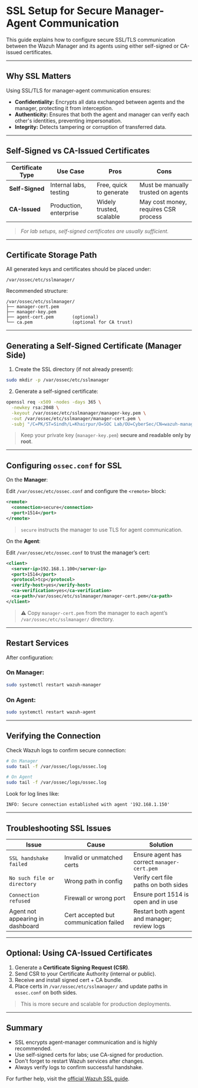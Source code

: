 # SSL Setup for Secure Manager-Agent Communication

This guide explains how to configure secure SSL/TLS communication between the Wazuh Manager and its agents using either self-signed or CA-issued certificates.

---

## Why SSL Matters

Using SSL/TLS for manager-agent communication ensures:

- **Confidentiality:** Encrypts all data exchanged between agents and the manager, protecting it from interception.
- **Authenticity:** Ensures that both the agent and manager can verify each other's identities, preventing impersonation.
- **Integrity:** Detects tampering or corruption of transferred data.

---

## Self-Signed vs CA-Issued Certificates

| Certificate Type     | Use Case                     | Pros                              | Cons                                 |
|----------------------|------------------------------|-----------------------------------|--------------------------------------|
| **Self-Signed**      | Internal labs, testing       | Free, quick to generate           | Must be manually trusted on agents   |
| **CA-Issued**        | Production, enterprise       | Widely trusted, scalable          | May cost money, requires CSR process |

> *For lab setups, self-signed certificates are usually sufficient.*

---

## Certificate Storage Path

All generated keys and certificates should be placed under:

```
/var/ossec/etc/sslmanager/
```

Recommended structure:

```
/var/ossec/etc/sslmanager/
├── manager-cert.pem
├── manager-key.pem
├── agent-cert.pem       (optional)
└── ca.pem               (optional for CA trust)
````

---

## Generating a Self-Signed Certificate (Manager Side)

1. Create the SSL directory (if not already present):

```bash
sudo mkdir -p /var/ossec/etc/sslmanager
````

2. Generate a self-signed certificate:

```bash
openssl req -x509 -nodes -days 365 \
  -newkey rsa:2048 \
  -keyout /var/ossec/etc/sslmanager/manager-key.pem \
  -out /var/ossec/etc/sslmanager/manager-cert.pem \
  -subj "/C=PK/ST=Sindh/L=Khairpur/O=SOC Lab/OU=CyberSec/CN=wazuh-manager.local"
```

> Keep your private key (`manager-key.pem`) **secure and readable only by root**.

---

## Configuring `ossec.conf` for SSL

On the **Manager**:

Edit `/var/ossec/etc/ossec.conf` and configure the `<remote>` block:

```xml
<remote>
  <connection>secure</connection>
  <port>1514</port>
</remote>
```

> `secure` instructs the manager to use TLS for agent communication.

On the **Agent**:

Edit `/var/ossec/etc/ossec.conf` to trust the manager’s cert:

```xml
<client>
  <server-ip>192.168.1.100</server-ip>
  <port>1514</port>
  <protocol>tcp</protocol>
  <verify-host>yes</verify-host>
  <ca-verification>yes</ca-verification>
  <ca-path>/var/ossec/etc/sslmanager/manager-cert.pem</ca-path>
</client>
```

> ⚠️ Copy `manager-cert.pem` from the manager to each agent’s `/var/ossec/etc/sslmanager/` directory.

---

## Restart Services

After configuration:

### On Manager:

```bash
sudo systemctl restart wazuh-manager
```

### On Agent:

```bash
sudo systemctl restart wazuh-agent
```

---

## Verifying the Connection

Check Wazuh logs to confirm secure connection:

```bash
# On Manager
sudo tail -f /var/ossec/logs/ossec.log

# On Agent
sudo tail -f /var/ossec/logs/ossec.log
```

Look for log lines like:

```
INFO: Secure connection established with agent '192.168.1.150'
```

---

## Troubleshooting SSL Issues

| Issue                            | Cause                                  | Solution                                    |
| -------------------------------- | -------------------------------------- | ------------------------------------------- |
| `SSL handshake failed`           | Invalid or unmatched certs             | Ensure agent has correct `manager-cert.pem` |
| `No such file or directory`      | Wrong path in config                   | Verify cert file paths on both sides        |
| `Connection refused`             | Firewall or wrong port                 | Ensure port 1514 is open and in use         |
| Agent not appearing in dashboard | Cert accepted but communication failed | Restart both agent and manager; review logs |

---

## Optional: Using CA-Issued Certificates

1. Generate a **Certificate Signing Request (CSR)**.
2. Send CSR to your Certificate Authority (internal or public).
3. Receive and install signed cert + CA bundle.
4. Place certs in `/var/ossec/etc/sslmanager/` and update paths in `ossec.conf` on both sides.

> This is more secure and scalable for production deployments.

---

## Summary

* SSL encrypts agent-manager communication and is highly recommended.
* Use self-signed certs for labs; use CA-signed for production.
* Don't forget to restart Wazuh services after changes.
* Always verify logs to confirm successful handshake.

For further help, visit the [official Wazuh SSL guide](https://documentation.wazuh.com/current/user-manual/agents/agent-connection.html#secure-connection).
